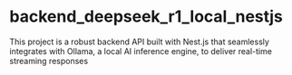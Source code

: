 # backend_deepseek_r1_local_nestjs
This project is a robust backend API built with Nest.js that seamlessly integrates with Ollama, a local AI inference engine, to deliver real-time streaming responses
